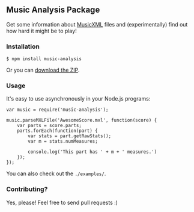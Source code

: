 ## Music Analysis Package

Get some information about [MusicXML](http://www.musicxml.com) files and (experimentally) find out how hard it might be to play!

### Installation

    $ npm install music-analysis

Or you can [download the ZIP](https://github.com/csi970/prototype/archive/master.zip).

### Usage

It's easy to use asynchronously in your Node.js programs:

    var music = require('music-analysis');

    music.parseMXLFile('AwesomeScore.mxl', function(score) {
        var parts = score.parts;
        parts.forEach(function(part) {
            var stats = part.getRawStats();
            var m = stats.numMeasures;

            console.log('This part has ' + m + ' measures.')
        });
    });

You can also check out the `./examples/`.

### Contributing?

Yes, please! Feel free to send pull requests :)
